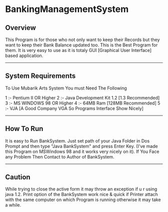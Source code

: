 # BankingManagementSystem
Overview
--------

This Program is for those who not only want to keep their Records
but they want to keep their Bank Balance updated too. This is the
Best Program for them. It is very easy to use as it is totaly GUI
[Graphical User Interface] based application.

-------------------
System Requirements
-------------------

To Use Mubarik Arts System You must Need The Following

1 :- Pentium II OR Higher
2 :- Java Development Kit 1.2 [1.3 Recommended]
3 :- MS WINDOWS 98 OR Higher
4 :- 64MB Ram [128MB Recommended]
5 :- VJA [A Good Company VGA So Programs Interface Show Nicely]

--------------
How To Run
--------------

It is easy to Run BankSystem. Just set path of your Java Folder
in Dos Prompt and then type "Java BankSystem" and press Enter Key.
(I've made this Program on MSWindows 98 and it works very nicely on
it). If You Face any Problem Then Contact to Author of BankSystem.

-------
Caution
-------

While trying to close the active form it may throw an exception
if u r using java 1.2. Print option of the BankSystem work nice
& quick if Printer attach with the same computer on which Program
is running otherwise it may take a while.

